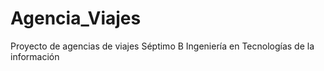 # Agencia_Viajes
Proyecto de agencias de viajes Séptimo B Ingeniería en Tecnologías de la información
